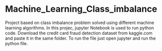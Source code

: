 # Machine_Learning_Class_imbalance
Project based on class imbalance problem solved using different machine learning algorithms.
In this projec, jupyter Notebook is used to run python code.
Download the credit card fraud detection dataset from kaggle.com and paste it in the same folder.
To run the file just open jupyter and run the python file.
